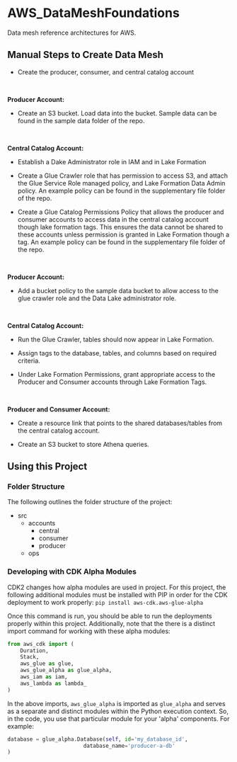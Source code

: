 # AWS_DataMeshFoundations
Data mesh reference architectures for AWS.


## Manual Steps to Create Data Mesh

* Create the producer, consumer, and central catalog account 

&nbsp;

__Producer Account:__  

* Create an S3 bucket. Load data into the bucket. Sample data can be found in the sample data folder of the repo. 

&nbsp;
&nbsp;
&nbsp;
 
__Central Catalog Account:__  

* Establish a Dake Administrator role in IAM and in Lake Formation 

* Create a Glue Crawler role that has permission to access S3, and attach the Glue Service Role managed policy, and Lake Formation Data Admin policy. An example policy can be found in the supplementary file folder of the repo. 

* Create a Glue Catalog Permissions Policy that allows the producer and consumer accounts to access data in the central catalog account though lake formation tags. This ensures the data cannot be shared to these accounts unless permission is granted in Lake Formation though a tag. An example policy can be found in the supplementary file folder of the repo. 

&nbsp; 
&nbsp;
&nbsp;

__Producer Account:__

* Add a bucket policy to the sample data bucket to allow access to the glue crawler role and the Data Lake administrator role. 

&nbsp;
&nbsp;
&nbsp;

__Central Catalog Account:__

* Run the Glue Crawler, tables should now appear in Lake Formation.  

* Assign tags to the database, tables, and columns based on required criteria. 

* Under Lake Formation Permissions, grant appropriate access to the Producer and Consumer accounts through Lake Formation Tags.  

&nbsp;
&nbsp;
&nbsp;
 

__Producer and Consumer Account:__

* Create a resource link that points to the shared databases/tables from the central catalog account. 

* Create an S3 bucket to store Athena queries. 



## Using this Project

### Folder Structure
The following outlines the folder structure of the project:
- src
    - accounts
        - central
        - consumer
        - producer
    - ops

### Developing with CDK Alpha Modules
CDK2 changes how alpha modules are used in project. For this project, the following additional modules must be installed with PIP in order for the CDK deployment to work properly:
`pip install aws-cdk.aws-glue-alpha`

Once this command is run, you should be able to run the deployments properly within this project. Additionally, note that the there is a distinct import command for working with these alpha modules:
```python
from aws_cdk import (
    Duration,
    Stack,
    aws_glue as glue,
    aws_glue_alpha as glue_alpha,
    aws_iam as iam,
    aws_lambda as lambda_
)
```
In the above imports, `aws_glue_alpha` is imported as `glue_alpha` and serves as a separate and distinct modules within the Python execution context. So, in the code, you use that particular module for your 'alpha' components. For example:
```python
database = glue_alpha.Database(self, id='my_database_id',
                        database_name='producer-a-db'
)
```